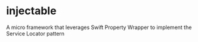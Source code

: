 # injectable
A micro framework that leverages Swift Property Wrapper to implement the Service Locator pattern
